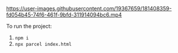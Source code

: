 https://user-images.githubusercontent.com/19367659/181408359-fd054b45-74f6-461f-9bfd-311914094bc6.mp4

To run the project: 

1. `npm i`
2. `npx parcel index.html`

